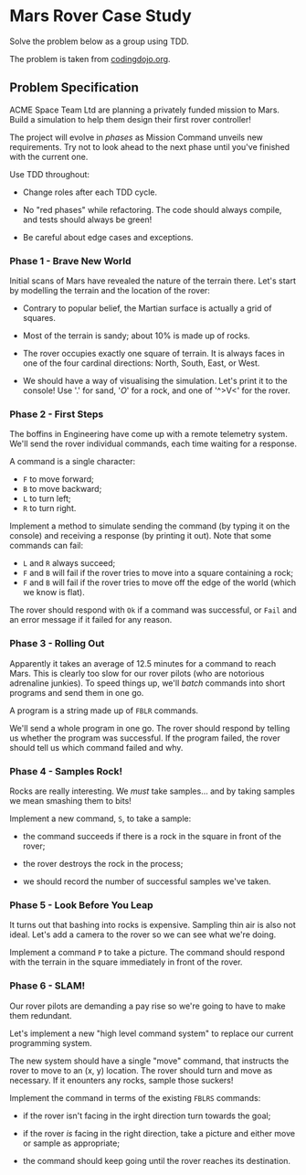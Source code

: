 # Mars Rover Case Study

Solve the problem below as a group using TDD.

The problem is taken from [codingdojo.org](http://codingdojo.org/kata/Bowling/).

## Problem Specification

ACME Space Team Ltd are planning a privately funded mission to Mars.
Build a simulation to help them design their first rover controller!

The project will evolve in _phases_ as Mission Command
unveils new requirements. Try not to look ahead to the next phase
until you've finished with the current one.

Use TDD throughout:

- Change roles after each TDD cycle.

- No "red phases" while refactoring.
  The code should always compile, and tests should always be green!

- Be careful about edge cases and exceptions.

### Phase 1 - Brave New World

Initial scans of Mars have revealed the nature of the terrain there.
Let's start by modelling the terrain and the location of the rover:

- Contrary to popular belief,
  the Martian surface is actually a grid of squares.

- Most of the terrain is sandy; about 10% is made up of rocks.

- The rover occupies exactly one square of terrain.
  It is always faces in one of the four cardinal directions:
  North, South, East, or West.

- We should have a way of visualising the simulation.
  Let's print it to the console!
  Use '.' for sand, '_O_' for a rock, and one of '^>V<' for the rover.

### Phase 2 - First Steps

The boffins in Engineering have come up with a remote telemetry system.
We'll send the rover individual commands, each time waiting for a response.

A command is a single character:

- `F` to move forward;
- `B` to move backward;
- `L` to turn left;
- `R` to turn right.

Implement a method to simulate
sending the command (by typing it on the console)
and receiving a response (by printing it out).
Note that some commands can fail:

- `L` and `R` always succeed;
- `F` and `B` will fail if the rover tries to move
  into a square containing a rock;
- `F` and `B` will fail if the rover tries to move
  off the edge of the world (which we know is flat).

The rover should respond with `Ok` if a command was successful,
or `Fail` and an error message if it failed for any reason.

### Phase 3 - Rolling Out

Apparently it takes an average of 12.5 minutes for a command to reach Mars.
This is clearly too slow for our rover pilots (who are notorious adrenaline junkies). To speed things up, we'll _batch_ commands into short programs and send them in one go.

A program is a string made up of `FBLR` commands.

We'll send a whole program in one go.
The rover should respond by telling us whether the program was successful.
If the program failed, the rover should tell us
which command failed and why.

### Phase 4 - Samples Rock!

Rocks are really interesting. We _must_ take samples...
and by taking samples we mean smashing them to bits!

Implement a new command, `S`, to take a sample:

- the command succeeds if there is a rock
  in the square in front of the rover;

- the rover destroys the rock in the process;

- we should record the number of successful samples we've taken.

### Phase 5 - Look Before You Leap

It turns out that bashing into rocks is expensive.
Sampling thin air is also not ideal.
Let's add a camera to the rover so we can see what we're doing.

Implement a command `P` to take a picture.
The command should respond with
the terrain in the square immediately in front of the rover.

### Phase 6 - SLAM!

Our rover pilots are demanding a pay rise so
we're going to have to make them redundant.

Let's implement a new "high level command system"
to replace our current programming system.

The new system should have a single "move" command,
that instructs the rover to move to an (x, y) location.
The rover should turn and move as necessary.
If it enounters any rocks, sample those suckers!

Implement the command in terms of the existing `FBLRS` commands:

- if the rover isn't facing in the irght direction
  turn towards the goal;

- if the rover _is_ facing in the right direction,
  take a picture and either move or sample as appropriate;

- the command should keep going until the rover
  reaches its destination.
